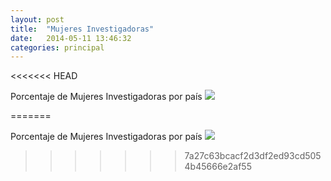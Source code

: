 ```yaml
---
layout: post
title:  "Mujeres Investigadoras"
date:   2014-05-11 13:46:32
categories: principal
---
```


<<<<<<< HEAD
<p> <Head>Porcentaje de Mujeres Investigadoras por país</head>
<html> <IMG SRC="D:\ALEXANDRA ~\U. de Chile\Ramos (PRIMER SEMESTRE)\Computación\Tarea 1 (PLAZO 10 y 17 DE MAYO)\grafico.jpg">
</html> </p>
=======
<p> <head> Porcentaje de Mujeres Investigadoras por país </head>
<img src= "grafico_copia.gif" gráfico></IMG>
</p>

>>>>>>> 7a27c63bcacf2d3df2ed93cd5054b45666e2af55
